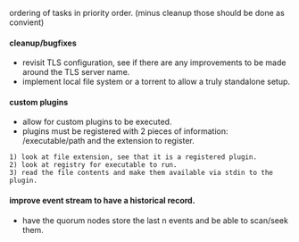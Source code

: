 ordering of tasks in priority order. (minus cleanup those should be done as convient)

#### cleanup/bugfixes
- revisit TLS configuration, see if there are any improvements to be made around the TLS server name.
- implement local file system or a torrent to allow a truly standalone setup.

#### custom plugins
- allow for custom plugins to be executed.
- plugins must be registered with 2 pieces of information: /executable/path and the extension to register.

```
1) look at file extension, see that it is a registered plugin.
2) look at registry for executable to run.
3) read the file contents and make them available via stdin to the plugin.
```

#### improve event stream to have a historical record.
- have the quorum nodes store the last n events and be able to scan/seek them.
